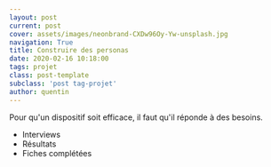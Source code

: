 ```yaml
---
layout: post
current: post
cover: assets/images/neonbrand-CXDw96Oy-Yw-unsplash.jpg
navigation: True
title: Construire des personas
date: 2020-02-16 10:18:00
tags: projet
class: post-template
subclass: 'post tag-projet'
author: quentin
---
```


Pour qu'un dispositif soit efficace, il faut qu'il réponde à des besoins.

* Interviews
* Résultats
* Fiches complétées
